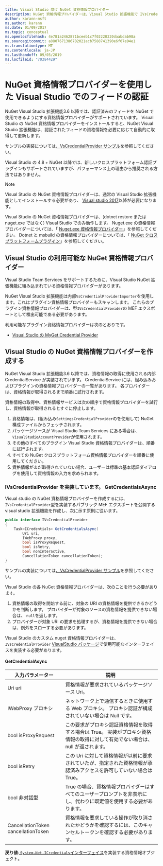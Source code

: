 ```yaml
---
title: Visual Studio 向け NuGet 資格情報プロバイダー
description: NuGet 資格情報プロバイダーは、Visual Studio 拡張機能で IVsCredentialProvider インターフェイスを実装することによって、フィードで認証を行います。
author: karann-msft
ms.author: karann
ms.date: 01/09/2017
ms.topic: conceptual
ms.openlocfilehash: 4e781a2462871bceeb1c7f02220320daabdab98a
ms.sourcegitcommit: a0807671386782021acb7588741390e6f07e94e1
ms.translationtype: MT
ms.contentlocale: ja-JP
ms.lasthandoff: 09/05/2019
ms.locfileid: "70384429"
---
```

# <a name="authenticating-feeds-in-visual-studio-with-nuget-credential-providers"></a>NuGet 資格情報プロバイダーを使用した Visual Studio でのフィードの認証

NuGet Visual Studio 拡張機能3.6 以降では、認証済みのフィードを NuGet で使用できるようにする資格情報プロバイダーがサポートされています。
Visual Studio の NuGet 資格情報プロバイダーをインストールすると、NuGet Visual Studio 拡張機能は、認証されたフィードの資格情報を必要に応じて自動的に取得して更新します。

サンプルの実装については[、VsCredentialProvider サンプル](https://github.com/NuGet/Samples/tree/master/VsCredentialProvider)を参照してください。

Visual Studio の 4.8 + NuGet 以降では、新しいクロスプラットフォーム認証プラグインもサポートされていますが、パフォーマンス上の理由から推奨される方法ではありません。

> [!Note]
> Visual Studio の NuGet 資格情報プロバイダーは、通常の Visual Studio 拡張機能としてインストールする必要があり、 [Visual studio 2017](http://aka.ms/vs/15/release/vs_enterprise.exe)以降が必要になります。
>
> Visual Studio の NuGet 資格情報プロバイダーは、(dotnet restore または nuget.exe ではなく) Visual Studio でのみ動作します。 Nuget.exe の資格情報プロバイダーについては、「 [Nuget.exe 資格情報プロバイダー](nuget-exe-Credential-providers.md)」を参照してください。
> Dotnet と msbuild の資格情報プロバイダーについては、「 [NuGet クロスプラットフォームプラグイン](nuget-cross-platform-authentication-plugin.md)」を参照してください。

## <a name="available-nuget-credential-providers-for-visual-studio"></a>Visual Studio の利用可能な NuGet 資格情報プロバイダー

Visual Studio Team Services をサポートするために、Visual Studio NuGet 拡張機能に組み込まれている資格情報プロバイダーがあります。

NuGet Visual Studio 拡張機能は内部`VsCredentialProviderImporter`を使用します。これはプラグイン資格情報プロバイダーもスキャンします。 これらのプラグイン資格情報プロバイダーは、型`IVsCredentialProvider`の MEF エクスポートとして検出可能である必要があります。

利用可能なプラグイン資格情報プロバイダーは次のとおりです。

- [Visual Studio の MyGet Credential Provider](http://docs.myget.org/docs/reference/credential-provider-for-visual-studio)

## <a name="creating-a-nuget-credential-provider-for-visual-studio"></a>Visual Studio の NuGet 資格情報プロバイダーを作成する

NuGet Visual Studio 拡張機能3.6 以降では、資格情報の取得に使用される内部 CredentialService が実装されています。 CredentialService には、組み込みおよびプラグインの資格情報プロバイダーの一覧があります。 各プロバイダーは、資格情報が取得されるまで順番に試行されます。

資格情報の取得中、資格情報サービスは次の順序で資格情報プロバイダーを試行し、資格情報が取得されるとすぐに停止します。

1. 資格情報は、(組み込み`SettingsCredentialProvider`のを使用して) NuGet 構成ファイルからフェッチされます。
1. パッケージソースが Visual Studio Team Services にある場合は、 `VisualStudioAccountProvider`が使用されます。
1. その他のすべてのプラグイン Visual Studio 資格情報プロバイダーは、順番に試行されます。
1. すべての NuGet クロスプラットフォーム資格情報プロバイダーを順番に使用してください。
1. 資格情報がまだ取得されていない場合、ユーザーは標準の基本認証ダイアログを使用して資格情報の入力を求められます。

### <a name="implementing-ivscredentialprovidergetcredentialsasync"></a>IVsCredentialProvider を実装しています。 GetCredentialsAsync

Visual studio の NuGet 資格情報プロバイダーを作成するには、 `IVsCredentialProvider`型を実装するパブリック MEF エクスポートを公開する visual studio 拡張機能を作成し、次に示す原則に従います。

```cs
public interface IVsCredentialProvider
{
    Task<ICredentials> GetCredentialsAsync(
        Uri uri,
        IWebProxy proxy,
        bool isProxyRequest,
        bool isRetry,
        bool nonInteractive,
        CancellationToken cancellationToken);
}
```

サンプルの実装については[、VsCredentialProvider サンプル](https://github.com/NuGet/Samples/tree/master/VsCredentialProvider)を参照してください。

Visual Studio の各 NuGet 資格情報プロバイダーは、次のことを行う必要があります。

1. 資格情報の取得を開始する前に、対象の URI の資格情報を提供できるかどうかを判断します。 プロバイダーが対象のソースの資格情報を提供できない場合は、 `null`を返します。
1. プロバイダーが対象 URI の要求を処理するが、資格情報を提供できない場合は、例外をスローする必要があります。

Visual Studio のカスタム nuget 資格情報プロバイダーは、 `IVsCredentialProvider` [VisualStudio パッケージ](https://www.nuget.org/packages/NuGet.VisualStudio/)で使用可能なインターフェイスを実装する必要があります。

#### <a name="getcredentialasync"></a>GetCredentialAsync

| 入力パラメーター |説明|
| ----------------|-----------|
| Uri uri | 資格情報が要求されているパッケージソース Uri。|
| IWebProxy プロキシ | ネットワーク上で通信するときに使用する Web プロキシ。 プロキシ認証が構成されていない場合は Null です。 |
| bool isProxyRequest | この要求がプロキシ認証資格情報を取得する場合は True。 実装がプロキシ資格情報の取得に対して有効でない場合は、null が返されます。 |
| bool isRetry | この Uri に対して資格情報が以前に要求されていたが、指定された資格情報が承認済みアクセスを許可していない場合は True。 |
| bool 非対話型 | True の場合、資格情報プロバイダーはすべてのユーザープロンプトを非表示にし、代わりに既定値を使用する必要があります。 |
| CancellationToken cancellationToken | 資格情報を要求している操作が取り消されたかどうかを確認するには、このキャンセルトークンを確認する必要があります。 |

**戻り値**:[ `System.Net.ICredentials`インターフェイス](/dotnet/api/system.net.icredentials?view=netstandard-2.0)を実装する資格情報オブジェクト。
